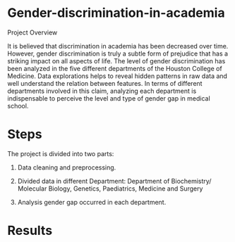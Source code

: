 # Gender-discrimination-in-academia

Project Overview

It is believed that discrimination in academia has been decreased over time. However, gender discrimination is truly a subtle form of prejudice that has a striking impact on all aspects of life. The level of gender discrimination has been analyzed in the five different departments of the Houston College of Medicine. Data explorations helps to reveal hidden patterns in raw data and well understand the relation between features. In terms of different departments involved in this claim, analyzing each department is indispensable to perceive the level and type of gender gap in medical school.

# Steps

The project is divided into two parts:

1.	Data cleaning and preprocessing.

2.	Divided data in different Department: Department of Biochemistry/ Molecular Biology, Genetics, Paediatrics, Medicine and Surgery

3.	Analysis gender gap occurred in each department.

# Results
